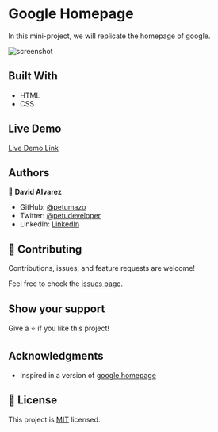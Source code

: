 # Google Homepage

In this mini-project, we will replicate the homepage of google.

![screenshot](https://github.com/petumazo/google-homepage/blob/main/imgs/project-screenshot.png)

## Built With

- HTML
- CSS

## Live Demo

[Live Demo Link](https://petumazo.github.io/google-homepage/)


## Authors

👤 **David Alvarez**

- GitHub: [@petumazo](https://github.com/petumazo)
- Twitter: [@petudeveloper](https://twitter.com/petudeveloper)
- LinkedIn: [LinkedIn](https://www.linkedin.com/in/david-alvarez-mazzo-777712143/)

## 🤝 Contributing

Contributions, issues, and feature requests are welcome!

Feel free to check the [issues page](https://github.com/petumazo/google-homepage/issues).

## Show your support

Give a ⭐️ if you like this project!

## Acknowledgments

- Inspired in a version of [google homepage](https://www.google.com/)

## 📝 License

This project is [MIT](https://github.com/petumazo/CSS-Frameworks/blob/main/LICENSE.md) licensed.
